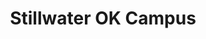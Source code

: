 ---
layout: locations
categories: locations
permalink: /locations/stw/
location-id: stw
class: section-locations location-stw
title: Stillwater OK Campus
---